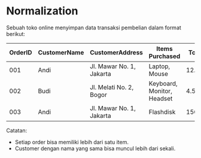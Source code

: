 # Normalization

Sebuah toko online menyimpan data transaksi pembelian dalam format berikut:

OrderID |	CustomerName	| CustomerAddress |	Items Purchased |	TotalPrice |
---| --| --| --|--
001	| Andi |	Jl. Mawar No. 1, Jakarta	| Laptop, Mouse	| 12.000.000 | 
002 |	Budi | Jl. Melati No. 2, Bogor |	Keyboard, Monitor, Headset |	4.500.000 |
003 |	Andi |	Jl. Mawar No. 1, Jakarta |	Flashdisk |	150.000 |

Catatan:
- Setiap order bisa memiliki lebih dari satu item.
- Customer dengan nama yang sama bisa muncul lebih dari sekali.
